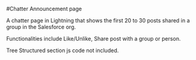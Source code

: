 #Chatter Announcement page


A chatter page in Lightning that shows the first 20 to 30 posts shared in a group in the Salesforce org. 


Functionalities include Like/Unlike, Share post with a group or person.


Tree Structured section js code not included.
